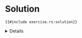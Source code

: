 # Solution

```rust,editable
{{#include exercise.rs:solution}}
```

<details>

- Note that in `normalize` we were able to do `*item /= mag` to modify each
  element. This is because we're iterating using a mutable reference to an
  array, which causes the `for` loop to give mutable references to each element.

</details>
